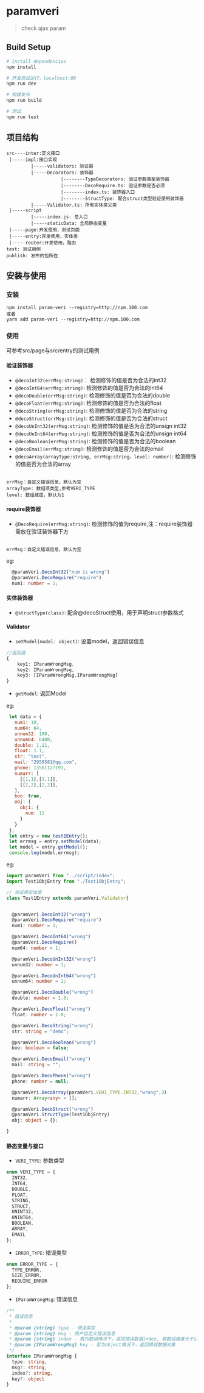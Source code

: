 # paramveri

> check ajax param

## Build Setup

``` bash
# install dependencies
npm install

# 开发测试运行，localhost:80
npm run dev

# 构建发布
npm run build

# 测试
npm run test
```


## 项目结构
```
src----inter:定义接口
 |-----impl:接口实现
         |-----validators: 验证器
         |-----Decorators: 装饰器
                    |--------TypeDecorators: 验证参数类型装饰器
                    |--------DecoRequire.ts: 验证参数是否必须
                    |--------index.ts: 装饰器入口
                    |--------StructType: 配合struct类型验证使用装饰器
         |-----Validator.ts: 所有实体类父类
 |-----script
         |-----index.js: 总入口
         |-----staticData: 全局静态变量
 |-----page:开发使用，测试页面
 |-----entry:开发使用，实体类
 |-----router:开发使用，路由
test: 测试用例
publish: 发布的包所在
```

## 安装与使用
### 安装
```
npm install param-veri --registry=http://npm.100.com
或者
yarn add param-veri --registry=http://npm.100.com
```
### 使用
可参考src/page与src/entry的测试用例

#### 验证装饰器
+ `@decoInt32(errMsg:string)`： 检测修饰的值是否为合法的int32
+ `@decoInt64(errMsg:string)`:  检测修饰的值是否为合法的int64
+ `@decoDouble(errMsg:string)`:  检测修饰的值是否为合法的double
+ `@decoFloat(errMsg:string)`:  检测修饰的值是否为合法的float
+ `@decoString(errMsg:string)`:  检测修饰的值是否为合法的string
+ `@decoStruct(errMsg:string)`:  检测修饰的值是否为合法的struct
+ `@decoUnInt32(errMsg:string)`:  检测修饰的值是否为合法的unsign int32
+ `@decoUnInt64(errMsg:string)`:  检测修饰的值是否为合法的unsign int64
+ `@decoBoolean(errMsg:string)`:  检测修饰的值是否为合法的boolean
+ `@decoEmail(errMsg:string)`:  检测修饰的值是否为合法的email
+ `@decoArray(arrayType:string, errMsg:string，level: number)`:  检测修饰的值是否为合法的array

```

errMsg：自定义错误信息，默认为空
arrayType: 数组项类型,参考VERI_TYPE
level: 数组维度，默认为1

```

#### require装饰器
+ `@DecoRequire(errMsg:string)`: 检测修饰的值为require,注：require装饰器需放在验证装饰器下方

```

errMsg：自定义错误信息，默认为空

```
eg:
```ts
  @paramVeri.DecoInt32("num is wrong")
  @paramVeri.DecoRequire("require")
  num1: number = 1;
```

#### 实体装饰器
+ `@structType(class)`: 配合@decoStruct使用，用于声明struct参数格式

#### Validator
+ `setModel(model: object)`: 设置model，返回错误信息

```ts
//返回值
{
    key1: IParamWrongMsg,
    key2: IParamWrongMsg,
    key3: [IParamWrongMsg,IParamWrongMsg]
}

```

+ `getModel`: 返回Model

eg:
```js
 let data = {
   num1: 10,
   num64: 64,
   unnum32: 100,
   unnum64: 6400,
   double: 1.11,
   float: 1.1,
   str: "test",
   mail: "2959581@qq.com",
   phone: 13561127191,
   numarr: [
     [[1,1],[1,1]],
     [[2,2],[2,2]],
   ],
   boo: true,
   obj: {
     obj1: {
       num: 11
     }
   }
 };
 let entry = new test1Entry();
 let errmsg = entry.setModel(data);
 let model = entry.getModel();
 console.log(model,errmsg);
```

eg:
```ts
import paramVeri from "../script/index";
import Test1ObjEntry from "./Test1ObjEntry";

// 测试用实体类
class Test1Entry extends paramVeri.Validator{


  @paramVeri.DecoInt32("wrong")
  @paramVeri.DecoRequire("require")
  num1: number = 1;

  @paramVeri.DecoInt64("wrong")
  @paramVeri.DecoRequire()
  num64: number = 1;

  @paramVeri.DecoUnInt32("wrong")
  unnum32: number = 1;

  @paramVeri.DecoUnInt64("wrong")
  unnum64: number = 1;

  @paramVeri.DecoDouble("wrong")
  double: number = 1.0;

  @paramVeri.DecoFloat("wrong")
  float: number = 1.0;

  @paramVeri.DecoString("wrong")
  str: string = "demo";

  @paramVeri.DecoBoolean("wrong")
  boo: boolean = false;

  @paramVeri.DecoEmail("wrong")
  mail: string = "";

  @paramVeri.DecoPhone("wrong")
  phone: number = null;

  @paramVeri.DecoArray(paramVeri.VERI_TYPE.INT32,"wrong",3)
  numarr: Array<any> = [];

  @paramVeri.DecoStruct("wrong")
  @paramVeri.StructType(Test1ObjEntry)
  obj: object = {};

}
```


#### 静态变量与接口
+ `VERI_TYPE`: 参数类型

```js
enum VERI_TYPE = {
  INT32,
  INT64,
  DOUBLE,
  FLOAT,
  STRING,
  STRUCT,
  UNINT32,
  UNINT64,
  BOOLEAN,
  ARRAY,
  EMAIL
};
```
+ `ERROR_TYPE`: 错误类型

```js
enum ERROR_TYPE = {
  TYPE_ERROR,
  SIZE_ERROR,
  REQUIRE_ERROR
};
```

+ `IParamWrongMsg`: 错误信息

```ts
/**
 * 错误信息
 *
 * @param {string} type - 错误类型
 * @param {string} msg - 用户自定义错误信息
 * @param {string} index - 若为数组情况下，返回错误数据index, 若数组维度大于1， 以-分割
 * @param {IParamWrongMsg} key - 若为object情况下，返回错误数据对象
 */
interface IParamWrongMsg {
  type: string,
  msg?: string,
  index?: string,
  key?: object
}
```
